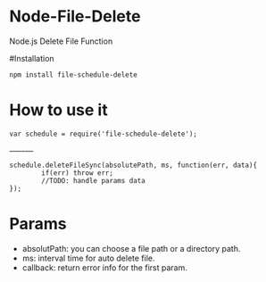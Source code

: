 Node-File-Delete
================

Node.js Delete File Function

#Installation

```
npm install file-schedule-delete
```
# How to use it

```
var schedule = require('file-schedule-delete');

………………

schedule.deleteFileSync(absolutePath, ms, function(err, data){
        if(err) throw err;
        //TODO: handle params data
});
```

# Params

* absolutPath: you can choose a file path or a directory path.
* ms: interval time for auto delete file.
* callback: return error info for the first param.